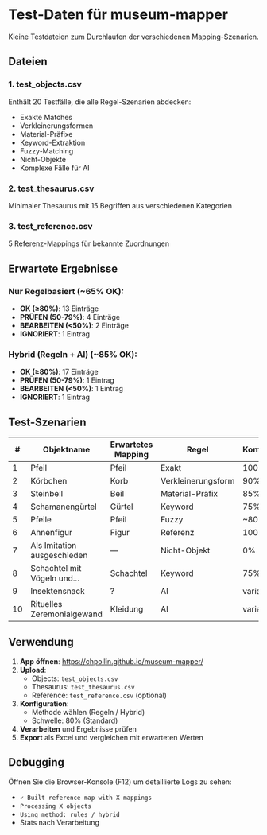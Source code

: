 # Test-Daten für museum-mapper

Kleine Testdateien zum Durchlaufen der verschiedenen Mapping-Szenarien.

## Dateien

### 1. test_objects.csv
Enthält 20 Testfälle, die alle Regel-Szenarien abdecken:
- Exakte Matches
- Verkleinerungsformen
- Material-Präfixe
- Keyword-Extraktion
- Fuzzy-Matching
- Nicht-Objekte
- Komplexe Fälle für AI

### 2. test_thesaurus.csv
Minimaler Thesaurus mit 15 Begriffen aus verschiedenen Kategorien

### 3. test_reference.csv
5 Referenz-Mappings für bekannte Zuordnungen

## Erwartete Ergebnisse

### Nur Regelbasiert (~65% OK):
- **OK (≥80%)**: 13 Einträge
- **PRÜFEN (50-79%)**: 4 Einträge
- **BEARBEITEN (<50%)**: 2 Einträge
- **IGNORIERT**: 1 Eintrag

### Hybrid (Regeln + AI) (~85% OK):
- **OK (≥80%)**: 17 Einträge
- **PRÜFEN (50-79%)**: 1 Eintrag
- **BEARBEITEN (<50%)**: 1 Eintrag
- **IGNORIERT**: 1 Eintrag

## Test-Szenarien

| # | Objektname | Erwartetes Mapping | Regel | Konfidenz |
|---|------------|-------------------|-------|-----------|
| 1 | Pfeil | Pfeil | Exakt | 100% |
| 2 | Körbchen | Korb | Verkleinerungsform | 90% |
| 3 | Steinbeil | Beil | Material-Präfix | 85% |
| 4 | Schamanengürtel | Gürtel | Keyword | 75% |
| 5 | Pfeile | Pfeil | Fuzzy | ~80% |
| 6 | Ahnenfigur | Figur | Referenz | 100% |
| 7 | Als Imitation ausgeschieden | — | Nicht-Objekt | 0% |
| 8 | Schachtel mit Vögeln und... | Schachtel | Keyword | 75% |
| 9 | Insektensnack | ? | AI | variable |
| 10 | Rituelles Zeremonialgewand | Kleidung | AI | variable |

## Verwendung

1. **App öffnen**: https://chpollin.github.io/museum-mapper/
2. **Upload**:
   - Objects: `test_objects.csv`
   - Thesaurus: `test_thesaurus.csv`
   - Reference: `test_reference.csv` (optional)
3. **Konfiguration**:
   - Methode wählen (Regeln / Hybrid)
   - Schwelle: 80% (Standard)
4. **Verarbeiten** und Ergebnisse prüfen
5. **Export** als Excel und vergleichen mit erwarteten Werten

## Debugging

Öffnen Sie die Browser-Konsole (F12) um detaillierte Logs zu sehen:
- `✓ Built reference map with X mappings`
- `Processing X objects`
- `Using method: rules / hybrid`
- Stats nach Verarbeitung
